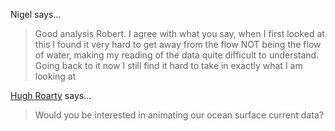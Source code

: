 Nigel says…
>	Good analysis Robert. I agree with what you say, when I first looked at this I found it very hard to get away from the flow NOT being the flow of water, making my reading of the data quite difficult to understand. Going back to it now I still find it hard to take in exactly what I am looking at

<a href="http://marine.rutgers.edu/cool/maracoos/imagery/" rel="nofollow noopener" target="_blank">Hugh Roarty</a> says…
>	Would you be interested in animating our ocean surface current data?
